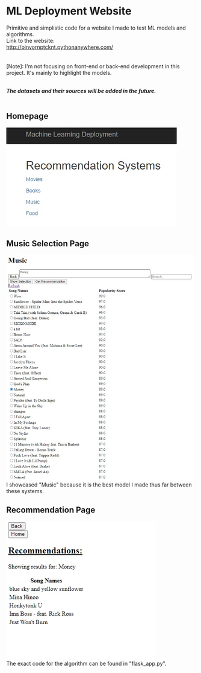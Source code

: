 # ML Deployment Website

Primitive and simplistic code for a website I made to test ML models and algorithms.
\
Link to the website:
  \
  http://oinvornptcknt.pythonanywhere.com/
  \
<br>
<br>
[Note]: I'm not focusing on front-end or back-end development in this project. It's mainly to highlight the models.

<br> **_The datasets and their sources will be added in the future._** 
<br>
<br>

## Homepage
![Homepage](images/homepage.jpg)

## Music Selection Page
![musicpage](images/music_page.jpg)
\
I showcased "Music" because it is the best model I made thus far between these systems.

## Recommendation Page
![recpage](images/recommendation_page.jpg)
\
The exact code for the algorithm can be found in "flask_app.py".
